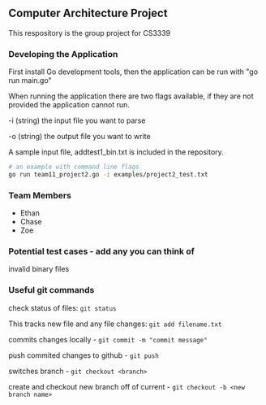 ## Computer Architecture Project

This respository is the group project for CS3339

### Developing the Application


First install Go development tools, then the application can be run with "go run main.go"

When running the application there are two flags available, if they are not provided the application cannot run.

  -i (string) the input file you want to parse

  -o (string) the output file you want to write

A sample input file, addtest1_bin.txt is included in the repository.

```bash
# an example with command line flags
go run team11_project2.go -i examples/project2_test.txt
```

### Team Members

- Ethan
- Chase
- Zoe

### Potential test cases - add any you can think of

invalid binary files

### Useful git commands

check status of files: `git status`

This tracks new file and any file changes: `git add filename.txt`

commits changes locally - `git commit -m "commit message"`

push commited changes to github - `git push`

switches branch - `git checkout <branch>`

create and checkout new branch off of current - `git checkout -b <new branch name>`